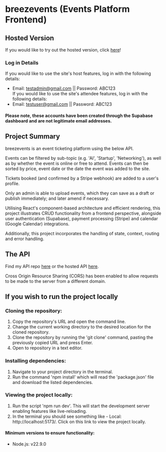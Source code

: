 # breezevents (Events Platform Frontend)

## Hosted Version
If you would like to try out the hosted version, click [here](https://breezevents.netlify.app/)!

### Log in Details
If you would like to use the site's host features, log in with the following details:
- Email: testadmin@gmail.com || Password: ABC123  
If you would like to use the site's attendee features, log in with the following details:
- Email: testuser@gmail.com || Password: ABC123
#### Please note, these accounts have been created through the Supabase dashboard and are not legitimate email addresses.

## Project Summary
breezevents is an event ticketing platform using the below API.  

Events can be filtered by sub-topic (e.g. 'AI', 'Startup', 'Networking'), as well as by whether the event is online or free to attend. Events can then be sorted by price, event date or the date the event was added to the site.

Tickets booked (and confirmed by a Stripe webhook) are added to a user's profile.

Only an admin is able to upload events, which they can save as a draft or publish immediately; and later amend if necessary.  

Utilising React's component-based architecture and efficient rendering, this project illustrates CRUD functionality from a frontend perspective, alongside user authentication (Supabase), payment processing (Stripe) and calendar (Google Calendar) integrations.

Additionally, this project incorporates the handling of state, context, routing and error handling.

## The API
Find my API repo [here](https://github.com/scottgirling/breezevents-backend) or the hosted API [here](https://events-platform-be-1fmx.onrender.com/api).

Cross Origin Resource Sharing (CORS) has been enabled to allow requests to be made to the server from a different domain.

## If you wish to run the project locally

### Cloning the repository:

1) Copy the repository's URL and open the command line.
2) Change the current working directory to the desired location for the cloned repository.
3) Clone the repository by running the 'git clone' command, pasting the previously copied URL and press Enter.
4) Open to repository in a text editor.

### Installing dependencies:

1) Navigate to your project directory in the terminal.
2) Run the command 'npm install' which will read the 'package.json' file and download the listed dependencies.

### Viewing the project locally:

1) Run the script 'npm run dev'. This will start the development server enabling features like live-reloading.
2) In the terminal you should see something like - Local: http://localhost:5173/. Click on this link to view the project locally.

#### Minimum versions to ensure functionality:

- Node.js: v22.9.0